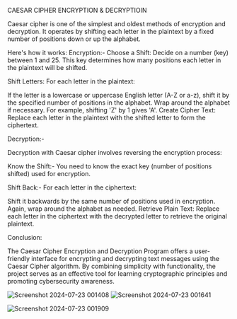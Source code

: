 CAESAR CIPHER ENCRYPTION & DECRYPTIOIN


Caesar cipher is one of the simplest and oldest methods of encryption and decryption. It operates by shifting each letter in the plaintext by a fixed number of positions down or up the alphabet. 

Here's how it works:
Encryption:-
Choose a Shift: Decide on a number (key) between 1 and 25. This key determines how many positions each letter in the plaintext will be shifted.

Shift Letters: For each letter in the plaintext:

If the letter is a lowercase or uppercase English letter (A-Z or a-z), shift it by the specified number of positions in the alphabet. Wrap around the alphabet if necessary. For example, shifting 'Z' by 1 gives 'A'. Create Cipher Text: Replace each letter in the plaintext with the shifted letter to form the ciphertext.

Decryption:-

Decryption with Caesar cipher involves reversing the encryption process:

Know the Shift:- You need to know the exact key (number of positions shifted) used for encryption.

Shift Back:- For each letter in the ciphertext:

Shift it backwards by the same number of positions used in encryption. Again, wrap around the alphabet as needed. Retrieve Plain Text: Replace each letter in the ciphertext with the decrypted letter to retrieve the original plaintext.



Conclusion:


The Caesar Cipher Encryption and Decryption Program offers a user-friendly interface for encrypting and decrypting text messages using the Caesar Cipher algorithm. By combining simplicity with functionality, the project serves as an effective tool for learning cryptographic principles and promoting cybersecurity awareness.



![Screenshot 2024-07-23 001408](https://github.com/user-attachments/assets/177111f4-302f-4426-9599-bb74a2b781af)
![Screenshot 2024-07-23 001641](https://github.com/user-attachments/assets/3bc3ab8d-fd82-472b-9505-f20df379301e)

![Screenshot 2024-07-23 001909](https://github.com/user-attachments/assets/b6a80eca-d24c-43b6-96aa-6910014305bb)
